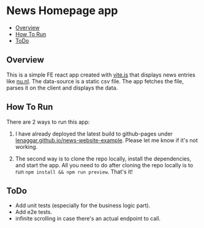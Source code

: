 # News Homepage app

- [Overview][]
- [How To Run][]
- [ToDo][]

## Overview

[overview]: #overview

This is a simple FE react app created with [vite.js](https://vitejs.dev/) that displays news entries like [nu.nl](https://www.nu.nl/). The data-source is a static csv file. The app fetches the file, parses it on the client and displays the data.

## How To Run

[how to run]: #how-to-run

There are 2 ways to run this app:

1. I have already deployed the latest build to github-pages under [lenaggar.github.io/news-website-example](https://lenaggar.github.io/news-website-example/). Please let me know if it's not working.

2. The second way is to clone the repo locally, install the dependencies, and start the app.
   All you need to do after cloning the repo locally is to run `npm install && npm run preview`. That's it!

## ToDo

[todo]: #todo

- Add unit tests (especially for the business logic part).
- Add e2e tests.
- infinite scrolling in case there's an actual endpoint to call.
